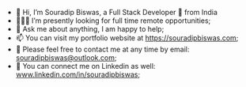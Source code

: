 - 👋 Hi, I’m Souradip Biswas, a Full Stack Developer 🚀 from India
- 👨🏽‍💻 I’m presently looking for full time remote opportunities;
- 💬 Ask me about anything, I am happy to help;
- 📫 You can visit my portfolio website at https://souradipbiswas.com;
- 👀 Please feel free to contact me at any time by email: souradipbiswas@outlook.com;
- 🌱 You can connect me on Linkedin as well: www.linkedin.com/in/souradipbiswas;




   
   
   



<!---
souradipbiswas/souradipbiswas is a ✨ special ✨ repository because its `README.md` (this file) appears on your GitHub profile.
You can click the Preview link to take a look at your changes.
--->
